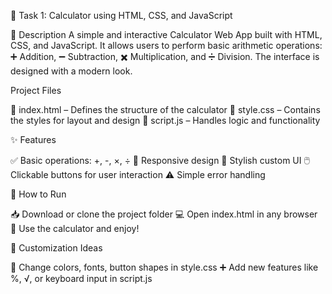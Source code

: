 🔢 Task 1: Calculator using HTML, CSS, and JavaScript

📄 Description
A simple and interactive Calculator Web App built with HTML, CSS, and JavaScript. It allows users to perform basic arithmetic operations: ➕ Addition, ➖ Subtraction, ✖️ Multiplication, and ➗ Division. The interface is designed with a modern look.

 Project Files
 
📄 index.html – Defines the structure of the calculator
🎨 style.css – Contains the styles for layout and design
🧠 script.js – Handles logic and functionality

✨ Features

✅ Basic operations: +, -, ×, ÷
📱 Responsive design
🎨 Stylish custom UI
🖱️ Clickable buttons for user interaction
⚠️ Simple error handling

🚀 How to Run

📥 Download or clone the project folder
💻 Open index.html in any browser
🧮 Use the calculator and enjoy!

🎨 Customization Ideas

🎨 Change colors, fonts, button shapes in style.css
➕ Add new features like %, √, or keyboard input in script.js


